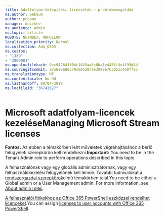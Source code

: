 ```yaml
---
title: Adatfolyam-telepítési licencelés – problémamegoldás
ms.author: pebaum
author: pebaum
manager: mnirkhe
ms.audience: Admin
ms.topic: article
ROBOTS: NOINDEX, NOFOLLOW
localization_priority: Normal
ms.collection: Adm_O365
ms.custom:
- "1339"
- "2800001"
ms.openlocfilehash: 9ec942641f04c1649aa3e6ba1e4485f4e4f95d4d
ms.sourcegitcommit: a256e8680379c006287ae30996763051c4d9ff85
ms.translationtype: MT
ms.contentlocale: hu-HU
ms.lasthandoff: 09/04/2019
ms.locfileid: "36742627"
---
```

# <a name="managing-microsoft-stream-licenses"></a><span data-ttu-id="f807f-102">Microsoft adatfolyam-licencek kezelése</span><span class="sxs-lookup"><span data-stu-id="f807f-102">Managing Microsoft Stream licenses</span></span>

<span data-ttu-id="f807f-103">**Fontos:** Az ebben a témakörben leírt műveletek végrehajtásához a bérlő felügyeleti szerepkörön kell rendelkezni.</span><span class="sxs-lookup"><span data-stu-id="f807f-103">**Important:** You need to be in the Tenant Admin role to perform operations described in this topic.</span></span>

<span data-ttu-id="f807f-104">A felhasználónak vagy egy globális adminisztrátornak, vagy egy felhasználókezelési felügyelőnek kell lennie. További tudnivalókat a [rendszergazdai szerepkörök](https://docs.microsoft.com/office365/admin/add-users/about-admin-roles)című témakörben talál.</span><span class="sxs-lookup"><span data-stu-id="f807f-104">You need to be either a Global admin or a User Management admin. For more information, see [About admin roles](https://docs.microsoft.com/office365/admin/add-users/about-admin-roles).</span></span>

<span data-ttu-id="f807f-105">[A felhasználói fiókokhoz az Office 365 PowerShell eszközzel rendelhet licenceket](https://go.microsoft.com/fwlink/p/?linkid=850410).</span><span class="sxs-lookup"><span data-stu-id="f807f-105">You can assign [licenses to user accounts with Office 365 PowerShell](https://go.microsoft.com/fwlink/p/?linkid=850410).</span></span>
